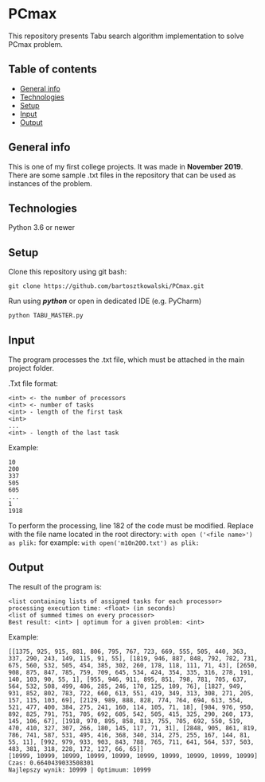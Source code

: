 # PCmax
This repository presents Tabu search algorithm implementation to solve PCmax problem.

## Table of contents
* [General info](#general-info)
* [Technologies](#technologies)
* [Setup](#setup)
* [Input](#input)
* [Output](#output)

## General info
This is one of my first college projects. It was made in **November 2019**.
There are some sample .txt files in the repository that can be used as instances of the problem.

## Technologies
Python 3.6 or newer

## Setup
Clone this repository using git bash:
```
git clone https://github.com/bartosztkowalski/PCmax.git
```
Run using ***python*** or open in dedicated IDE (e.g. PyCharm)
```python
python TABU_MASTER.py
```

## Input
The program processes the .txt file, which must be attached in the main project folder.

.Txt file format:
```
<int> <- the number of processors
<int> <- number of tasks
<int> - length of the first task
<int>
...
<int> - length of the last task
```

Example:
```
10
200
337
505
605
...
1
1918
```

To perform the processing, line 182 of the code must be modified. Replace <file name> with the file name located in the root directory:
``with open ('<file name>') as plik:``
for example:
``with open('m10n200.txt') as plik:``

## Output
The result of the program is:
```
<list containing lists of assigned tasks for each processor>
processing execution time: <float> (in seconds)
<list of summed times on every processor>
Best result: <int> | optimum for a given problem: <int>
```
Example:
```
[[1375, 925, 915, 881, 806, 795, 767, 723, 669, 555, 505, 440, 363, 337, 290, 243, 149, 115, 91, 55], [1819, 946, 887, 848, 792, 782, 731, 675, 560, 532, 505, 454, 385, 302, 260, 178, 118, 111, 71, 43], [2650, 908, 875, 847, 785, 759, 709, 645, 534, 424, 354, 335, 316, 278, 191, 140, 103, 90, 55, 1], [955, 946, 911, 895, 851, 798, 781, 705, 637, 564, 532, 508, 499, 406, 285, 246, 170, 125, 109, 76], [1827, 949, 931, 852, 802, 783, 722, 660, 613, 551, 419, 349, 313, 308, 271, 205, 157, 115, 103, 69], [2129, 989, 888, 828, 774, 764, 694, 613, 554, 521, 477, 400, 384, 275, 241, 160, 114, 105, 71, 18], [984, 976, 950, 892, 825, 791, 751, 705, 692, 605, 542, 505, 415, 325, 290, 260, 173, 145, 106, 67], [1918, 970, 895, 858, 813, 755, 705, 692, 550, 519, 470, 410, 327, 307, 266, 180, 145, 117, 71, 31], [2848, 905, 861, 819, 786, 741, 587, 531, 495, 416, 368, 340, 314, 275, 255, 167, 144, 81, 55, 11], [992, 979, 933, 903, 843, 788, 765, 711, 641, 564, 537, 503, 483, 381, 318, 228, 172, 127, 66, 65]]
[10999, 10999, 10999, 10999, 10999, 10999, 10999, 10999, 10999, 10999]
Czas: 0.6640439033508301
Najlepszy wynik: 10999 | Optimuum: 10999
```